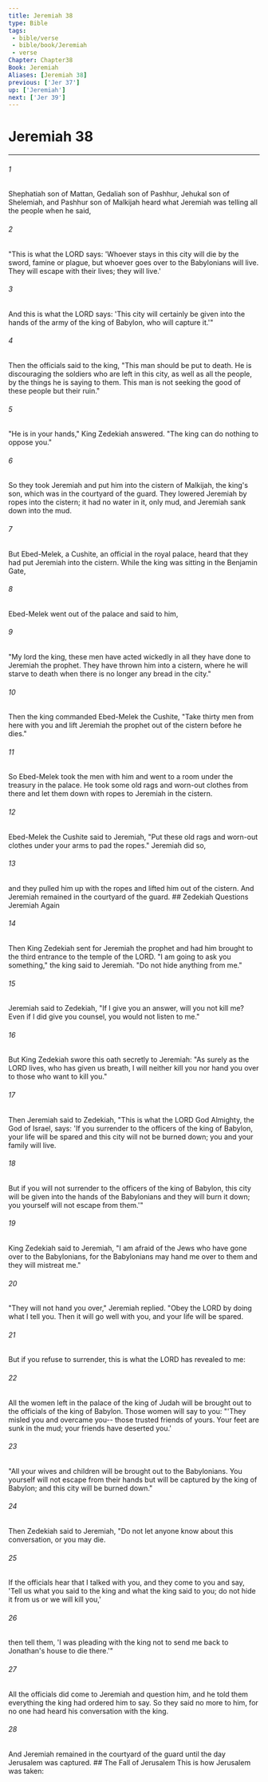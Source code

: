 ```yaml
---
title: Jeremiah 38
type: Bible
tags:
 - bible/verse
 - bible/book/Jeremiah
 - verse
Chapter: Chapter38
Book: Jeremiah
Aliases: [Jeremiah 38]
previous: ['Jer 37']
up: ['Jeremiah']
next: ['Jer 39']
---
```

# Jeremiah 38

***


###### 1 
Shephatiah son of Mattan, Gedaliah son of Pashhur, Jehukal son of Shelemiah, and Pashhur son of Malkijah heard what Jeremiah was telling all the people when he said, 

###### 2 
"This is what the LORD says: 'Whoever stays in this city will die by the sword, famine or plague, but whoever goes over to the Babylonians will live. They will escape with their lives; they will live.' 

###### 3 
And this is what the LORD says: 'This city will certainly be given into the hands of the army of the king of Babylon, who will capture it.'" 

###### 4 
Then the officials said to the king, "This man should be put to death. He is discouraging the soldiers who are left in this city, as well as all the people, by the things he is saying to them. This man is not seeking the good of these people but their ruin." 

###### 5 
"He is in your hands," King Zedekiah answered. "The king can do nothing to oppose you." 

###### 6 
So they took Jeremiah and put him into the cistern of Malkijah, the king's son, which was in the courtyard of the guard. They lowered Jeremiah by ropes into the cistern; it had no water in it, only mud, and Jeremiah sank down into the mud. 

###### 7 
But Ebed-Melek, a Cushite, an official in the royal palace, heard that they had put Jeremiah into the cistern. While the king was sitting in the Benjamin Gate, 

###### 8 
Ebed-Melek went out of the palace and said to him, 

###### 9 
"My lord the king, these men have acted wickedly in all they have done to Jeremiah the prophet. They have thrown him into a cistern, where he will starve to death when there is no longer any bread in the city." 

###### 10 
Then the king commanded Ebed-Melek the Cushite, "Take thirty men from here with you and lift Jeremiah the prophet out of the cistern before he dies." 

###### 11 
So Ebed-Melek took the men with him and went to a room under the treasury in the palace. He took some old rags and worn-out clothes from there and let them down with ropes to Jeremiah in the cistern. 

###### 12 
Ebed-Melek the Cushite said to Jeremiah, "Put these old rags and worn-out clothes under your arms to pad the ropes." Jeremiah did so, 

###### 13 
and they pulled him up with the ropes and lifted him out of the cistern. And Jeremiah remained in the courtyard of the guard. ## Zedekiah Questions Jeremiah Again 

###### 14 
Then King Zedekiah sent for Jeremiah the prophet and had him brought to the third entrance to the temple of the LORD. "I am going to ask you something," the king said to Jeremiah. "Do not hide anything from me." 

###### 15 
Jeremiah said to Zedekiah, "If I give you an answer, will you not kill me? Even if I did give you counsel, you would not listen to me." 

###### 16 
But King Zedekiah swore this oath secretly to Jeremiah: "As surely as the LORD lives, who has given us breath, I will neither kill you nor hand you over to those who want to kill you." 

###### 17 
Then Jeremiah said to Zedekiah, "This is what the LORD God Almighty, the God of Israel, says: 'If you surrender to the officers of the king of Babylon, your life will be spared and this city will not be burned down; you and your family will live. 

###### 18 
But if you will not surrender to the officers of the king of Babylon, this city will be given into the hands of the Babylonians and they will burn it down; you yourself will not escape from them.'" 

###### 19 
King Zedekiah said to Jeremiah, "I am afraid of the Jews who have gone over to the Babylonians, for the Babylonians may hand me over to them and they will mistreat me." 

###### 20 
"They will not hand you over," Jeremiah replied. "Obey the LORD by doing what I tell you. Then it will go well with you, and your life will be spared. 

###### 21 
But if you refuse to surrender, this is what the LORD has revealed to me: 

###### 22 
All the women left in the palace of the king of Judah will be brought out to the officials of the king of Babylon. Those women will say to you: "'They misled you and overcame you-- those trusted friends of yours. Your feet are sunk in the mud; your friends have deserted you.' 

###### 23 
"All your wives and children will be brought out to the Babylonians. You yourself will not escape from their hands but will be captured by the king of Babylon; and this city will be burned down." 

###### 24 
Then Zedekiah said to Jeremiah, "Do not let anyone know about this conversation, or you may die. 

###### 25 
If the officials hear that I talked with you, and they come to you and say, 'Tell us what you said to the king and what the king said to you; do not hide it from us or we will kill you,' 

###### 26 
then tell them, 'I was pleading with the king not to send me back to Jonathan's house to die there.'" 

###### 27 
All the officials did come to Jeremiah and question him, and he told them everything the king had ordered him to say. So they said no more to him, for no one had heard his conversation with the king. 

###### 28 
And Jeremiah remained in the courtyard of the guard until the day Jerusalem was captured. ## The Fall of Jerusalem This is how Jerusalem was taken: 
